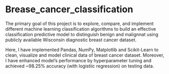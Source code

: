 # Brease_cancer_classification

The primary goal of this project is to explore, compare, and implement different machine learning classification algorithms to build an effective classification predictive model to distinguish benign and malignnat using publicly available Wisconsin diagnostic breast cancer dataset.

Here, I have implemented Pandas, NumPy, Matplotlib and Scikit-Learn to clean, visualize and model clinical data of breast cancer dataset. Moreover, I have enhanced model’s performance by hyperparameter tuning and achieved ~98.25% accuracy (with logistiic regression) on testing data.

